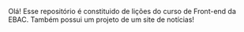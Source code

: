 Olá!
Esse repositório é constituido de lições do curso de Front-end da EBAC.
Também possui um projeto de um site de notícias!
